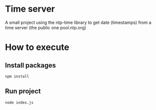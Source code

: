 # Time server
A small project using the ntp-time library to get date (timestamps) from a time server (the public one pool.ntp.org)

# How to execute
## Install packages

    npm install


## Run project
    node index.js
